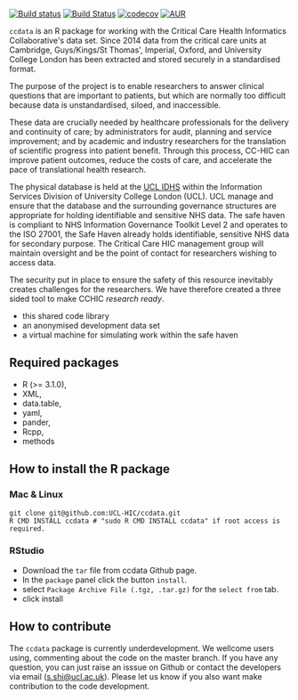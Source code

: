 [![Build status](https://ci.appveyor.com/api/projects/status/e8f7kur9d21jmsks?svg=true)](https://ci.appveyor.com/project/sinanshi/ccdata)
[![Build Status](https://travis-ci.com/UCL-HIC/ccdata.svg?token=tpqYy2kGKwjiyqQSznFy&branch=master)](https://travis-ci.com/UCL-HIC/ccdata)
[![codecov](https://codecov.io/gh/CC-HIC/ccdata/branch/master/graph/badge.svg)](https://codecov.io/gh/CC-HIC/ccdata)
[![AUR](https://img.shields.io/aur/license/yaourt.svg)]()

`ccdata` is an R package for working with the Critical Care Health Informatics
Collaborative's data set. Since 2014 data from the critical care units at
Cambridge, Guys/Kings/St Thomas', Imperial, Oxford, and University College
London has been extracted and stored securely in a standardised format. 

The purpose of the project is to enable researchers to answer clinical
questions that are important to patients, but which are normally too difficult
because data is unstandardised, siloed, and inaccessible. 

These data are crucially needed by healthcare professionals for the delivery
and continuity of care; by administrators for audit, planning and service
improvement; and by academic and industry researchers for the translation of
scientific progress into patient benefit. Through this process, CC-HIC can
improve patient outcomes, reduce the costs of care, and accelerate the pace of
translational health research. 

The physical database is held at the [UCL
IDHS](http://www.ucl.ac.uk/isd/itforslms/services/handling-sens-data/tech-soln)
within the Information Services Division of University College London (UCL).
UCL manage and ensure that the database and the surrounding governance
structures are appropriate for holding identifiable and sensitive NHS data. The
safe haven is compliant to NHS Information Governance Toolkit Level 2 and
operates to the ISO 27001, the Safe Haven already holds identifiable, sensitive
NHS data for secondary purpose. The Critical Care HIC management group will
maintain oversight and be the point of contact for researchers wishing to
access data.

The security put in place to ensure the safety of this resource inevitably
creates challenges for the researchers. We have therefore created a three sided
tool to make CCHIC _research ready_.

- this shared code library
- an anonymised development data set 
- a virtual machine for simulating work within the safe haven


## Required packages
* R (>= 3.1.0),
* XML,
* data.table,
* yaml,
* pander,
* Rcpp,
* methods


## How to install the R package
### Mac & Linux
```
git clone git@github.com:UCL-HIC/ccdata.git
R CMD INSTALL ccdata # "sudo R CMD INSTALL ccdata" if root access is required.
```
### RStudio
* Download the `tar` file from ccdata Github page.
* In the `package` panel click the button `install`.
* select `Package Archive File (.tgz, .tar.gz)` for the `select from` tab.
* click install

## How to contribute
The `ccdata` package is currently underdevelopment. We wellcome users using,
commenting about the code on the master branch. If you have any question, you
can just raise an isssue on Github or contact the developers via email
(s.shi@ucl.ac.uk). Please let us know if you also want make contribution to the
code development. 
